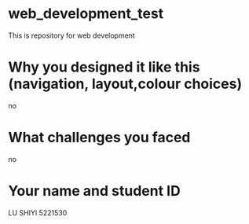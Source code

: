 # web_development_test
This is repository for web development



#  Why you designed it like this (navigation, layout,colour choices)
no






# What challenges you faced

no



# Your name and student ID



LU SHIYI
5221530
